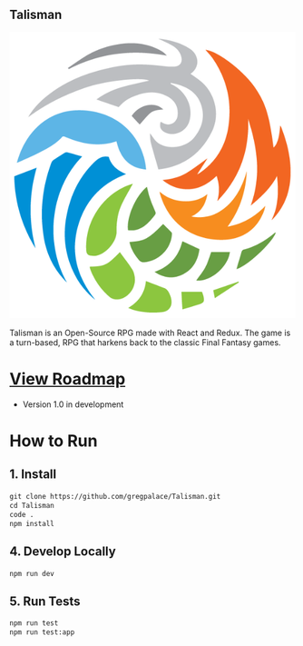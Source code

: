 ## Talisman

![Alt text](./src/assets/logo/logo.png 'Talisman')

Talisman is an Open-Source RPG made with React and Redux. The game is a turn-based, RPG that harkens back to the classic Final Fantasy games.

# [View Roadmap](docs/ROADMAP.md)

- Version 1.0 in development

# How to Run

## 1. Install

```
git clone https://github.com/gregpalace/Talisman.git
cd Talisman
code .
npm install
```

## 4. Develop Locally

```
npm run dev
```

## 5. Run Tests

```
npm run test
npm run test:app
```
